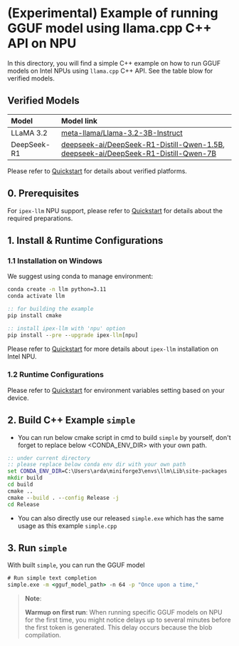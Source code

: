 # (Experimental) Example of running GGUF model using llama.cpp C++ API on NPU
In this directory, you will find a simple C++ example on how to run GGUF models on Intel NPUs using `llama.cpp` C++ API. See the table blow for verified models.

## Verified Models

| Model | Model link |
|:--|:--|
| LLaMA 3.2 | [meta-llama/Llama-3.2-3B-Instruct](https://huggingface.co/meta-llama/Llama-3.2-3B-Instruct) |
| DeepSeek-R1 | [deepseek-ai/DeepSeek-R1-Distill-Qwen-1.5B](https://huggingface.co/deepseek-ai/DeepSeek-R1-Distill-Qwen-1.5B), [deepseek-ai/DeepSeek-R1-Distill-Qwen-7B](https://huggingface.co/deepseek-ai/DeepSeek-R1-Distill-Qwen-7B) |

Please refer to [Quickstart](../../../../../docs/mddocs/Quickstart/npu_quickstart.md#experimental-llamacpp-support) for details about verified platforms.

## 0. Prerequisites
For `ipex-llm` NPU support, please refer to [Quickstart](../../../../../docs/mddocs/Quickstart/npu_quickstart.md#install-prerequisites) for details about the required preparations.

## 1. Install & Runtime Configurations
### 1.1 Installation on Windows
We suggest using conda to manage environment:
```cmd
conda create -n llm python=3.11
conda activate llm

:: for building the example
pip install cmake

:: install ipex-llm with 'npu' option
pip install --pre --upgrade ipex-llm[npu]
```

Please refer to [Quickstart](../../../../../docs/mddocs/Quickstart/npu_quickstart.md#install-prerequisites) for more details about `ipex-llm` installation on Intel NPU.

### 1.2 Runtime Configurations
Please refer to [Quickstart](../../../../../docs/mddocs/Quickstart/npu_quickstart.md#runtime-configurations) for environment variables setting based on your device.

## 2. Build C++ Example `simple`

- You can run below cmake script in cmd to build `simple` by yourself, don't forget to replace below <CONDA_ENV_DIR> with your own path.

```cmd
:: under current directory
:: please replace below conda env dir with your own path
set CONDA_ENV_DIR=C:\Users\arda\miniforge3\envs\llm\Lib\site-packages
mkdir build
cd build
cmake ..
cmake --build . --config Release -j
cd Release
```

- You can also directly use our released `simple.exe` which has the same usage as this example `simple.cpp`

## 3. Run `simple`

With built `simple`, you can run the GGUF model

```cmd
# Run simple text completion
simple.exe -m <gguf_model_path> -n 64 -p "Once upon a time,"
```

> **Note**:
>
> **Warmup on first run**: When running specific GGUF models on NPU for the first time, you might notice delays up to several minutes before the first token is generated. This delay occurs because the blob compilation.
